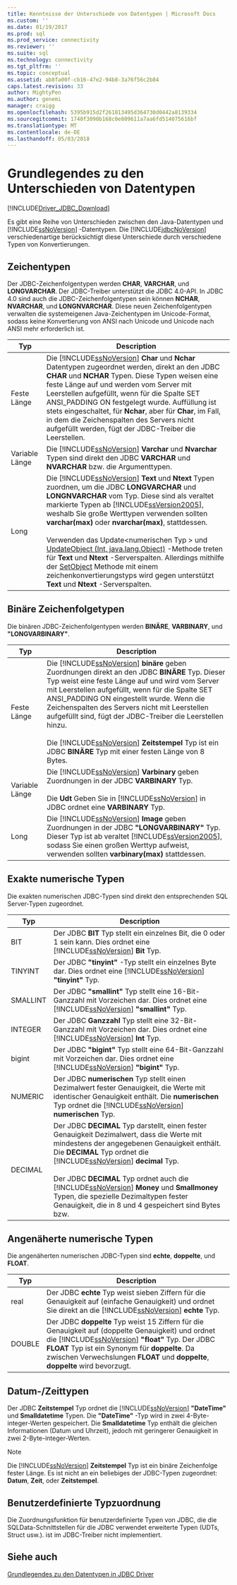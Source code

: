 ```yaml
---
title: Kenntnisse der Unterschiede von Datentypen | Microsoft Docs
ms.custom: ''
ms.date: 01/19/2017
ms.prod: sql
ms.prod_service: connectivity
ms.reviewer: ''
ms.suite: sql
ms.technology: connectivity
ms.tgt_pltfrm: ''
ms.topic: conceptual
ms.assetid: ab8fa00f-cb16-47e2-94b8-3a76f56c2b84
caps.latest.revision: 33
author: MightyPen
ms.author: genemi
manager: craigg
ms.openlocfilehash: 5395b915d2f261813495d364730d0442a8139334
ms.sourcegitcommit: 1740f3090b168c0e809611a7aa6fd514075616bf
ms.translationtype: MT
ms.contentlocale: de-DE
ms.lasthandoff: 05/03/2018
---
```

# <a name="understanding-data-type-differences"></a>Grundlegendes zu den Unterschieden von Datentypen
[!INCLUDE[Driver_JDBC_Download](../../includes/driver_jdbc_download.md)]

  Es gibt eine Reihe von Unterschieden zwischen den Java-Datentypen und [!INCLUDE[ssNoVersion](../../includes/ssnoversion_md.md)] -Datentypen. Die [!INCLUDE[jdbcNoVersion](../../includes/jdbcnoversion_md.md)] verschiedenartige berücksichtigt diese Unterschiede durch verschiedene Typen von Konvertierungen.  
  
## <a name="character-types"></a>Zeichentypen  
 Der JDBC-Zeichenfolgentypen werden **CHAR**, **VARCHAR**, und **LONGVARCHAR**. Der JDBC-Treiber unterstützt die JDBC 4.0-API. In JDBC 4.0 sind auch die JDBC-Zeichenfolgentypen sein können **NCHAR**, **NVARCHAR**, und **LONGNVARCHAR**. Diese neuen Zeichenfolgentypen verwalten die systemeigenen Java-Zeichentypen im Unicode-Format, sodass keine Konvertierung von ANSI nach Unicode und Unicode nach ANSI mehr erforderlich ist.  
  
|Typ|Description|  
|----------|-----------------|  
|Feste Länge|Die [!INCLUDE[ssNoVersion](../../includes/ssnoversion_md.md)] **Char** und **Nchar** Datentypen zugeordnet werden, direkt an den JDBC **CHAR** und **NCHAR** Typen. Diese Typen weisen eine feste Länge auf und werden vom Server mit Leerstellen aufgefüllt, wenn für die Spalte SET ANSI_PADDING ON festgelegt wurde. Auffüllung ist stets eingeschaltet, für **Nchar**, aber für **Char**, im Fall, in dem die Zeichenspalten des Servers nicht aufgefüllt werden, fügt der JDBC-Treiber die Leerstellen.|  
|Variable Länge|Die [!INCLUDE[ssNoVersion](../../includes/ssnoversion_md.md)] **Varchar** und **Nvarchar** Typen sind direkt den JDBC **VARCHAR** und **NVARCHAR** bzw. die Argumenttypen.|  
|Long|Die [!INCLUDE[ssNoVersion](../../includes/ssnoversion_md.md)] **Text** und **Ntext** Typen zuordnen, um die JDBC **LONGVARCHAR** und **LONGNVARCHAR** vom Typ. Diese sind als veraltet markierte Typen ab [!INCLUDE[ssVersion2005](../../includes/ssversion2005_md.md)], weshalb Sie große Werttypen verwenden sollten **varchar(max)** oder **nvarchar(max)**, stattdessen.<br /><br /> Verwenden das Update\<numerischen Typ > und [UpdateObject (Int, java.lang.Object)](../../connect/jdbc/reference/updateobject-method-int-java-lang-object.md) -Methode treten für **Text** und **Ntext** -Serverspalten. Allerdings mithilfe der [SetObject](../../connect/jdbc/reference/setobject-method-sqlserverpreparedstatement.md) Methode mit einem zeichenkonvertierungstyps wird gegen unterstützt **Text** und **Ntext** -Serverspalten.|  
  
## <a name="binary-string-types"></a>Binäre Zeichenfolgetypen  
 Die binären JDBC-Zeichenfolgentypen werden **BINÄRE**, **VARBINARY**, und **"LONGVARBINARY"**.  
  
|Typ|Description|  
|----------|-----------------|  
|Feste Länge|Die [!INCLUDE[ssNoVersion](../../includes/ssnoversion_md.md)] **binäre** geben Zuordnungen direkt an den JDBC **BINÄRE** Typ. Dieser Typ weist eine feste Länge auf und wird vom Server mit Leerstellen aufgefüllt, wenn für die Spalte SET ANSI_PADDING ON eingestellt wurde. Wenn die Zeichenspalten des Servers nicht mit Leerstellen aufgefüllt sind, fügt der JDBC-Treiber die Leerstellen hinzu.<br /><br /> Die [!INCLUDE[ssNoVersion](../../includes/ssnoversion_md.md)] **Zeitstempel** Typ ist ein JDBC **BINÄRE** Typ mit einer festen Länge von 8 Bytes.|  
|Variable Länge|Die [!INCLUDE[ssNoVersion](../../includes/ssnoversion_md.md)] **Varbinary** geben Zuordnungen in der JDBC **VARBINARY** Typ.<br /><br /> Die **Udt** Geben Sie in [!INCLUDE[ssNoVersion](../../includes/ssnoversion_md.md)] in JDBC ordnet eine **VARBINARY** Typ.|  
|Long|Die [!INCLUDE[ssNoVersion](../../includes/ssnoversion_md.md)] **Image** geben Zuordnungen in der JDBC **"LONGVARBINARY"** Typ. Dieser Typ ist ab veraltet [!INCLUDE[ssVersion2005](../../includes/ssversion2005_md.md)], sodass Sie einen großen Werttyp aufweist, verwenden sollten **varbinary(max)** stattdessen.|  
  
## <a name="exact-numeric-types"></a>Exakte numerische Typen  
 Die exakten numerischen JDBC-Typen sind direkt den entsprechenden SQL Server-Typen zugeordnet.  
  
|Typ|Description|  
|----------|-----------------|  
|BIT|Der JDBC **BIT** Typ stellt ein einzelnes Bit, die 0 oder 1 sein kann. Dies ordnet eine [!INCLUDE[ssNoVersion](../../includes/ssnoversion_md.md)] **Bit** Typ.|  
|TINYINT|Der JDBC **"tinyint"** -Typ stellt ein einzelnes Byte dar. Dies ordnet eine [!INCLUDE[ssNoVersion](../../includes/ssnoversion_md.md)] **"tinyint"** Typ.|  
|SMALLINT|Der JDBC **"smallint"** Typ stellt eine 16-Bit-Ganzzahl mit Vorzeichen dar. Dies ordnet eine [!INCLUDE[ssNoVersion](../../includes/ssnoversion_md.md)] **"smallint"** Typ.|  
|INTEGER|Der JDBC **Ganzzahl** Typ stellt eine 32-Bit-Ganzzahl mit Vorzeichen dar. Dies ordnet eine [!INCLUDE[ssNoVersion](../../includes/ssnoversion_md.md)] **Int** Typ.|  
|bigint|Der JDBC **"bigint"** Typ stellt eine 64-Bit-Ganzzahl mit Vorzeichen dar. Dies ordnet eine [!INCLUDE[ssNoVersion](../../includes/ssnoversion_md.md)] **"bigint"** Typ.|  
|NUMERIC|Der JDBC **numerischen** Typ stellt einen Dezimalwert fester Genauigkeit, die Werte mit identischer Genauigkeit enthält. Die **numerischen** Typ ordnet die [!INCLUDE[ssNoVersion](../../includes/ssnoversion_md.md)] **numerischen** Typ.|  
|DECIMAL|Der JDBC **DECIMAL** Typ darstellt, einen fester Genauigkeit Dezimalwert, dass die Werte mit mindestens der angegebenen Genauigkeit enthält. Die **DECIMAL** Typ ordnet die [!INCLUDE[ssNoVersion](../../includes/ssnoversion_md.md)] **decimal** Typ.<br /><br /> Der JDBC **DECIMAL** Typ ordnet auch die [!INCLUDE[ssNoVersion](../../includes/ssnoversion_md.md)] **Money** und **Smallmoney** Typen, die spezielle Dezimaltypen fester Genauigkeit, die in 8 und 4 gespeichert sind Bytes bzw.|  
  
## <a name="approximate-numeric-types"></a>Angenäherte numerische Typen  
 Die angenäherten numerischen JDBC-Typen sind **echte**, **doppelte**, und **FLOAT**.  
  
|Typ|Description|  
|----------|-----------------|  
|real|Der JDBC **echte** Typ weist sieben Ziffern für die Genauigkeit auf (einfache Genauigkeit) und ordnet Sie direkt an die [!INCLUDE[ssNoVersion](../../includes/ssnoversion_md.md)] **echte** Typ.|  
|DOUBLE|Der JDBC **doppelte** Typ weist 15 Ziffern für die Genauigkeit auf (doppelte Genauigkeit) und ordnet die [!INCLUDE[ssNoVersion](../../includes/ssnoversion_md.md)] **"float"** Typ. Der JDBC **FLOAT** Typ ist ein Synonym für **doppelte**. Da zwischen Verwechslungen **FLOAT** und **doppelte**, **doppelte** wird bevorzugt.|  
  
## <a name="datetime-types"></a>Datum-/Zeittypen  
 Der JDBC **Zeitstempel** Typ ordnet die [!INCLUDE[ssNoVersion](../../includes/ssnoversion_md.md)] **"DateTime"** und **Smalldatetime** Typen. Die **"DateTime"** -Typ wird in zwei 4-Byte-integer-Werten gespeichert. Die **Smalldatetime** Typ enthält die gleichen Informationen (Datum und Uhrzeit), jedoch mit geringerer Genauigkeit in zwei 2-Byte-integer-Werten.  
  
> [!NOTE]  
>  Die [!INCLUDE[ssNoVersion](../../includes/ssnoversion_md.md)] **Zeitstempel** Typ ist ein binäre Zeichenfolge fester Länge. Es ist nicht an ein beliebiges der JDBC-Typen zugeordnet: **Datum**, **Zeit**, oder **Zeitstempel**.  
  
## <a name="custom-type-mapping"></a>Benutzerdefinierte Typzuordnung  
 Die Zuordnungsfunktion für benutzerdefinierte Typen von JDBC, die die SQLData-Schnittstellen für die JDBC verwendet erweiterte Typen (UDTs, Struct usw.). ist im JDBC-Treiber nicht implementiert.  
  
## <a name="see-also"></a>Siehe auch  
 [Grundlegendes zu den Datentypen in JDBC Driver](../../connect/jdbc/understanding-the-jdbc-driver-data-types.md)  
  
  
